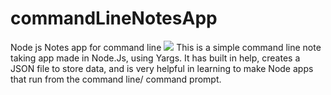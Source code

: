 # commandLineNotesApp
Node js Notes app for command line
<img src="https://cdn-images-1.medium.com/max/1600/1*S9Ch39077GNmwpqm9lZWcw.png">
This is a simple command line note taking app made in Node.Js, using Yargs. It has built in help, creates a JSON file to store data, and is very helpful in learning to make Node apps that run from the command line/ command prompt.
